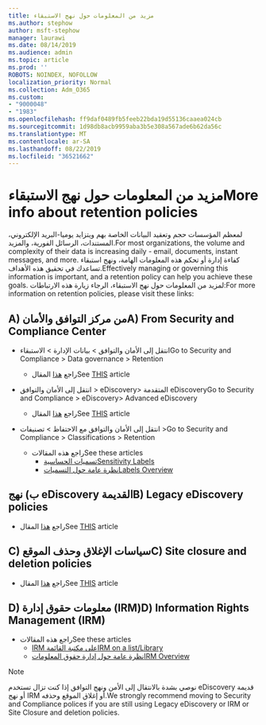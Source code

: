 ```yaml
---
title: مزيد من المعلومات حول نهج الاستبقاء
ms.author: stephow
author: msft-stephow
manager: laurawi
ms.date: 08/14/2019
ms.audience: admin
ms.topic: article
ms.prod: ''
ROBOTS: NOINDEX, NOFOLLOW
localization_priority: Normal
ms.collection: Adm_O365
ms.custom:
- "9000048"
- "1983"
ms.openlocfilehash: ff9daf0489fb5feeb22bda19d55136caaea024cb
ms.sourcegitcommit: 1d98db8acb9959aba3b5e308a567ade6b62da56c
ms.translationtype: MT
ms.contentlocale: ar-SA
ms.lasthandoff: 08/22/2019
ms.locfileid: "36521662"
---
```

# <a name="more-info-about-retention-policies"></a><span data-ttu-id="fa47c-102">مزيد من المعلومات حول نهج الاستبقاء</span><span class="sxs-lookup"><span data-stu-id="fa47c-102">More info about retention policies</span></span>

<span data-ttu-id="fa47c-103">لمعظم المؤسسات حجم وتعقيد البيانات الخاصة بهم ويتزايد يوميا-البريد الإلكتروني، المستندات، الرسائل الفورية، والمزيد.</span><span class="sxs-lookup"><span data-stu-id="fa47c-103">For most organizations, the volume and complexity of their data is increasing daily - email, documents, instant messages, and more.</span></span> <span data-ttu-id="fa47c-104">كفاءة إدارة أو تحكم هذه المعلومات الهامة، ونهج استبقاء تساعدك في تحقيق هذه الأهداف.</span><span class="sxs-lookup"><span data-stu-id="fa47c-104">Effectively managing or governing this information is important, and a retention policy can help you achieve these goals.</span></span> <span data-ttu-id="fa47c-105">لمزيد من المعلومات حول نهج الاستبقاء، الرجاء زيارة هذه الارتباطات:</span><span class="sxs-lookup"><span data-stu-id="fa47c-105">For more information on retention policies, please visit these links:</span></span>

## <a name="a-from-security-and-compliance-center"></a><span data-ttu-id="fa47c-106">A) من مركز التوافق والأمان</span><span class="sxs-lookup"><span data-stu-id="fa47c-106">A) From Security and Compliance Center</span></span>

- <span data-ttu-id="fa47c-107">انتقل إلى الأمان والتوافق > بيانات الإدارة > الاستبقاء</span><span class="sxs-lookup"><span data-stu-id="fa47c-107">Go to Security and Compliance > Data governance > Retention</span></span>
  - <span data-ttu-id="fa47c-108">راجع [هذا](https://docs.microsoft.com/office365/securitycompliance/retention-policies) المقال</span><span class="sxs-lookup"><span data-stu-id="fa47c-108">See [THIS](https://docs.microsoft.com/office365/securitycompliance/retention-policies) article</span></span>

- <span data-ttu-id="fa47c-109">انتقل إلى الأمان والتوافق > eDiscovery> المتقدمة eDiscovery</span><span class="sxs-lookup"><span data-stu-id="fa47c-109">Go to Security and Compliance > eDiscovery> Advanced eDiscovery</span></span> 
  - <span data-ttu-id="fa47c-110">راجع [هذا](https://docs.microsoft.com/office365/securitycompliance/ediscovery-cases) المقال</span><span class="sxs-lookup"><span data-stu-id="fa47c-110">See [THIS](https://docs.microsoft.com/office365/securitycompliance/ediscovery-cases) article</span></span>

- <span data-ttu-id="fa47c-111">انتقل إلى الأمان والتوافق مع الاحتفاظ > تصنيفات ></span><span class="sxs-lookup"><span data-stu-id="fa47c-111">Go to Security and Compliance > Classifications > Retention</span></span>
  - <span data-ttu-id="fa47c-112">راجع هذه المقالات</span><span class="sxs-lookup"><span data-stu-id="fa47c-112">See these articles</span></span>
    - [<span data-ttu-id="fa47c-113">تسميات الحساسية</span><span class="sxs-lookup"><span data-stu-id="fa47c-113">Sensitivity Labels</span></span>](https://docs.microsoft.com/office365/securitycompliance/sensitivity-labels)
    - [<span data-ttu-id="fa47c-114">نظرة عامة حول التسميات</span><span class="sxs-lookup"><span data-stu-id="fa47c-114">Labels Overview</span></span>](https://docs.microsoft.com/office365/securitycompliance/labels)

## <a name="b-legacy-ediscovery-policies"></a><span data-ttu-id="fa47c-115">ب) نهج eDiscovery القديمة</span><span class="sxs-lookup"><span data-stu-id="fa47c-115">B) Legacy eDiscovery policies</span></span>

- <span data-ttu-id="fa47c-116">راجع [هذا](https://support.office.com/article/Set-up-an-eDiscovery-Center-in-SharePoint-Online-A18F8975-AA7F-43B4-A7D6-001D14744D8E) المقال</span><span class="sxs-lookup"><span data-stu-id="fa47c-116">See [THIS](https://support.office.com/article/Set-up-an-eDiscovery-Center-in-SharePoint-Online-A18F8975-AA7F-43B4-A7D6-001D14744D8E) article</span></span>

## <a name="c-site-closure-and-deletion-policies"></a><span data-ttu-id="fa47c-117">C) سياسات الإغلاق وحذف الموقع</span><span class="sxs-lookup"><span data-stu-id="fa47c-117">C) Site closure and deletion policies</span></span>

- <span data-ttu-id="fa47c-118">راجع [هذا](https://support.office.com/article/Use-policies-for-site-closure-and-deletion-A8280D82-27FD-48C5-9ADF-8A5431208BA5) المقال</span><span class="sxs-lookup"><span data-stu-id="fa47c-118">See [THIS](https://support.office.com/article/Use-policies-for-site-closure-and-deletion-A8280D82-27FD-48C5-9ADF-8A5431208BA5) article</span></span>  

## <a name="d-information-rights-management-irm"></a><span data-ttu-id="fa47c-119">D) معلومات حقوق إدارة (IRM)</span><span class="sxs-lookup"><span data-stu-id="fa47c-119">D) Information Rights Management (IRM)</span></span>

- <span data-ttu-id="fa47c-120">راجع هذه المقالات</span><span class="sxs-lookup"><span data-stu-id="fa47c-120">See these articles</span></span>
  - [<span data-ttu-id="fa47c-121">IRM على مكتبة القائمة</span><span class="sxs-lookup"><span data-stu-id="fa47c-121">IRM on a list/Library</span></span>](https://support.office.com/article/apply-information-rights-management-to-a-list-or-library-3bdb5c4e-94fc-4741-b02f-4e7cc3c54aa1)
  - [<span data-ttu-id="fa47c-122">نظرة عامة حول إدارة حقوق المعلومات</span><span class="sxs-lookup"><span data-stu-id="fa47c-122">IRM Overview</span></span>](https://support.office.com/article/create-and-apply-information-management-policies-eb501fe9-2ef6-4150-945a-65a6451ee9e9)

> [!Note]
> <span data-ttu-id="fa47c-123">نوصي بشدة بالانتقال إلى الأمن ونهج التوافق إذا كنت تزال تستخدم eDiscovery قديمة أو نهج IRM أو إغلاق الموقع وحذفه.</span><span class="sxs-lookup"><span data-stu-id="fa47c-123">We strongly recommend moving to Security and Compliance polices if you are still using Legacy eDiscovery or IRM or Site Closure and deletion policies.</span></span>
